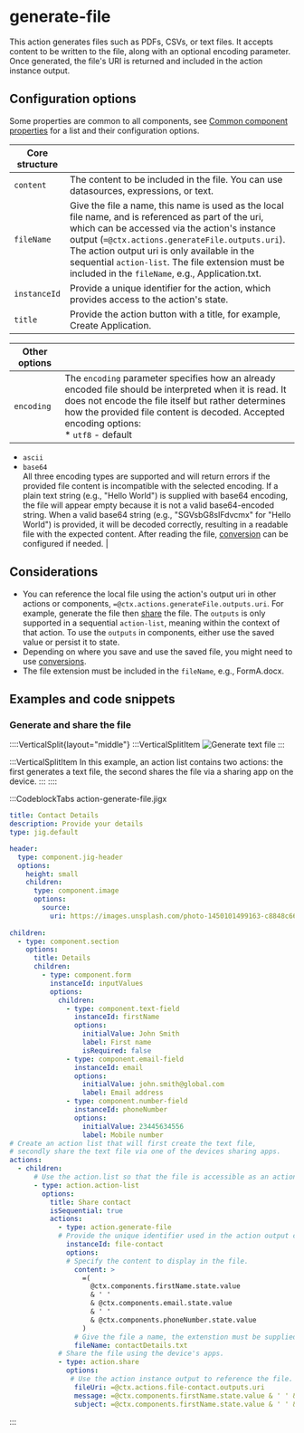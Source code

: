 # generate-file

This action generates files such as PDFs, CSVs, or text files. It accepts content to be written to the file, along with an optional encoding parameter. Once generated, the file's URI is returned and included in the action instance output.

## Configuration options

Some properties are common to all components, see [Common component properties](docId\:LLnTD-rxe8FmH7WpC5cZb) for a list and their configuration options.

| **Core structure** |                                                                                                                                                                                                                                                                                                                                                                     |
| ------------------ | ------------------------------------------------------------------------------------------------------------------------------------------------------------------------------------------------------------------------------------------------------------------------------------------------------------------------------------------------------------------- |
| `content`          | The content to be included in the file. You can use datasources, expressions, or text.                                                                                                                                                                                                                                                                              |
| `fileName`         | Give the file a name, this name is used as the local file name, and is referenced as part of the uri, which can be accessed via the action's instance output (`=@ctx.actions.generateFile.outputs.uri`). The action output uri is only available in the sequential `action-list`.&#xA;The file extension must be included in the `fileName`, e.g., Application.txt. |
| `instanceId`       | Provide a unique identifier for the action, which provides access to the action's state.                                                                                                                                                                                                                                                                            |
| `title`            | Provide the action button with a title, for example, Create Application.                                                                                                                                                                                                                                                                                            |

| **Other options** |                                                                                                                                                                                                                                                                                                                                                                                                                                                                                                                                                                                                                                                                                                                                                                                                                                                        |
| ----------------- | ------------------------------------------------------------------------------------------------------------------------------------------------------------------------------------------------------------------------------------------------------------------------------------------------------------------------------------------------------------------------------------------------------------------------------------------------------------------------------------------------------------------------------------------------------------------------------------------------------------------------------------------------------------------------------------------------------------------------------------------------------------------------------------------------------------------------------------------------------ |
| `encoding`        | The `encoding` parameter specifies how an already encoded file should be interpreted when it is read. It does not encode the file itself but rather determines how the provided file content is decoded.&#xA;Accepted encoding options:<br />* `utf8` - default
* `ascii`
* `base64`<br />All three encoding types are supported and will return errors if the provided file content is incompatible with the selected encoding.&#xA;If a plain text string (e.g., "Hello World") is supplied with base64 encoding, the file will appear empty because it is not a valid base64-encoded string.&#xA;When a valid base64 string (e.g., "SGVsbG8sIFdvcmx" for "Hello World") is provided, it will be decoded correctly, resulting in a readable file with the expected content.&#xA;After reading the file, [conversion](#) can be configured if needed. |

## Considerations

- You can reference the local file using the action's output uri in other actions or components, `=@ctx.actions.generateFile.outputs.uri`. For example, generate the file then [share](./share.md) the file. The `outputs` is only supported in a sequential `action-list`, meaning within the context of that action. To use the `outputs` in components, either use the saved value or persist it to state.
- Depending on where you save and use the saved file, you might need to use [conversions](#).
- The file extension must be included in the `fileName`, e.g., FormA.docx.

## Examples and code snippets

### Generate and share the file

::::VerticalSplit{layout="middle"}
:::VerticalSplitItem
![Generate text file](https://archbee-image-uploads.s3.amazonaws.com/0TQnKgJpsWhT3gQzQOhdY-E4cstXhDfxhYT1MEwriiu-20250226-120629.png "Generate text file")
:::

:::VerticalSplitItem
In this example, an action list contains two actions: the first generates a text file, the second shares the file via a sharing app on the device.
:::
::::

:::CodeblockTabs
action-generate-file.jigx

```yaml
title: Contact Details
description: Provide your details
type: jig.default

header:
  type: component.jig-header
  options:
    height: small
    children: 
      type: component.image
      options:
        source:
          uri: https://images.unsplash.com/photo-1450101499163-c8848c66ca85?w=900&auto=format&fit=crop&q=60&ixlib=rb-4.0.3&ixid=M3wxMjA3fDB8MHxzZWFyY2h8MTR8fGludm9pY2luZ3xlbnwwfHwwfHx8MA%3D%3D    
  
children:
  - type: component.section
    options:
      title: Details
      children: 
        - type: component.form
          instanceId: inputValues
          options:
            children:
              - type: component.text-field
                instanceId: firstName
                options:
                  initialValue: John Smith
                  label: First name
                  isRequired: false
              - type: component.email-field
                instanceId: email
                options:
                  initialValue: john.smith@global.com
                  label: Email address
              - type: component.number-field
                instanceId: phoneNumber
                options:
                  initialValue: 23445634556
                  label: Mobile number
# Create an action list that will first create the text file,
# secondly share the text file via one of the devices sharing apps.     
actions:
  - children:
      # Use the action.list so that the file is accessible as an action output.   
      - type: action.action-list
        options:
          title: Share contact
          isSequential: true
          actions:
            - type: action.generate-file
            # Provide the unique identifier used in the action output callback. 
              instanceId: file-contact
              options:
              # Specify the content to display in the file.
                content: >
                  =(
                    @ctx.components.firstName.state.value 
                    & ' ' 
                    & @ctx.components.email.state.value 
                    & ' ' 
                    & @ctx.components.phoneNumber.state.value
                  )
                # Give the file a name, the extenstion must be supplied.  
                fileName: contactDetails.txt
            # Share the file using the device's apps.    
            - type: action.share
              options: 
               # Use the action instance output to reference the file.
                fileUri: =@ctx.actions.file-contact.outputs.uri
                message: =@ctx.components.firstName.state.value & ' ' & 'Details'
                subject: =@ctx.components.firstName.state.value & ' ' & 'Details'
```
:::

